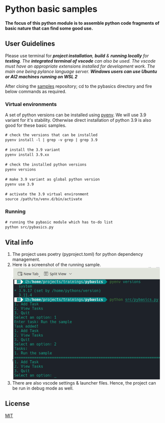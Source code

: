 # Python basic samples
#### The focus of this python module is to assemble python code fragments of basic nature that can find some good use.

## User Guidelines
Please use terminal for ***project installation**, **build** & **running locally** for **testing**. The **integrated terminal of vscode** can also be used. The vscode must have an appropriate extensions installed for development work. The main one being pylance language server. **Windows users can use Ubuntu or Al2 machines running on WSL 2***

After cloing the [samples](https://github.com/mainrepo/pybasics) repository; cd to the pybasics directory and fire below commands as required.

### Virtual environments
A set of python versions can be installed using [pyenv](https://github.com/pyenv/pyenv). We will use 3.9 variant for it's stability. Otherwise direct installation of python 3.9 is also good for these basic samples.
```shell
# check the versions that can be installed
pyenv install -l | grep -v grep | grep 3.9

# install the 3.9 variant
pyenv install 3.9.xx

# check the installed python versions
pyenv versions

# make 3.9 variant as global python version
pyenv use 3.9

# activate the 3.9 virtual environment
source /path/to/venv.d/bin/activate
```
### Running
```shell
# running the pybasic module which has to-do list
python src/pybasics.py
```
## Vital info
1. The project uses poetry (pyproject.toml) for python dependency management.
2. Here is a screenshot of the running sample.
![](images/basic_run.png?raw=true)
3. There are also vscode settings & launcher files. Hence, the project can be run in debug mode as well.
## License
[MIT](https://choosealicense.com/licenses/mit/)